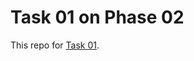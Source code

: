 # Task 01 on Phase 02

This repo for [Task 01](https://learningdevops.makvaz.com/phase2-task1-run-docker-locally).
